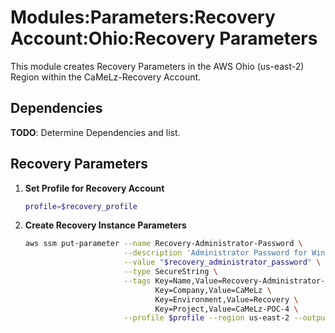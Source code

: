 # Modules:Parameters:Recovery Account:Ohio:Recovery Parameters

This module creates Recovery Parameters in the AWS Ohio (us-east-2) Region within the
CaMeLz-Recovery Account.

## Dependencies

**TODO**: Determine Dependencies and list.

## Recovery Parameters

1. **Set Profile for Recovery Account**

    ```bash
    profile=$recovery_profile
    ```

1. **Create Recovery Instance Parameters**

    ```bash
    aws ssm put-parameter --name Recovery-Administrator-Password \
                          --description 'Administrator Password for Windows Instances' \
                          --value "$recovery_administrator_password" \
                          --type SecureString \
                          --tags Key=Name,Value=Recovery-Administrator-Password \
                                 Key=Company,Value=CaMeLz \
                                 Key=Environment,Value=Recovery \
                                 Key=Project,Value=CaMeLz-POC-4 \
                          --profile $profile --region us-east-2 --output text
    ```
